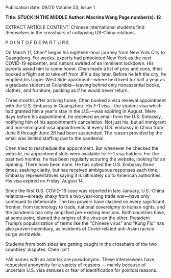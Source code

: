 Publication date: 09/20
Volume 53, Issue 1

**Title: STUCK IN THE MIDDLE**
**Author: Macrina Wang**
**Page number(s): 12**

EXTRACT ARTICLE CONTENT:
Chinese international students find themselves in the crosshairs of collapsing US-China relations.

P O I N T  O F  D E PA R T U R E


On March 17, Chen* began his eighteen-hour journey from New York City to Guangdong. For weeks, experts had pinpointed New York as the next COVID-19 epicenter, and rumors swirled of an imminent lockdown. His parents asked him to come home. Chen made a list of pros and cons, then booked a flight set to take off from JFK a day later. Before he left the city, he emptied his Upper West Side apartment—where he’d lived for half a year as a graduate student at Columbia—leaving behind only nonessential books, clothes, and furniture, packing as if he would never return.


Three months after arriving home, Chen booked a visa renewal appointment with the U.S. Embassy in Guangzhou. His F-1 visa—the student visa which had granted him a year’s stay in the U.S.—was expiring in August. Mere days before his appointment, he received an email from the U.S. Embassy, notifying him of his appointment’s cancelation. Not just his, but all immigrant and non-immigrant visa appointments at every U.S. embassy in China from June 8 through June 26 had been suspended. The reason provided by the email was limited staffing due to the pandemic.


Chen tried to reschedule the appointment. But whenever he checked the website, no appointment slots were available for F-1 visa holders. For the past two months, he has been regularly scouring the website, looking for an opening. There have been none. He has called the U.S. Embassy three times, seeking clarity, but has received ambiguous responses each time, Embassy representatives saying it is ultimately up to American authorities. His visa expired on Friday, August 14.


Since the first U.S. COVID-19 case was reported in late January, U.S.-China relations—already shaky from a two-year-long trade war—have only continued to deteriorate. The two powers have clashed on every significant frontier, from technology to trade, national sovereignty to human rights, and the pandemic has only amplified pre-existing tensions. Both countries have, at some point, blamed the origins of the virus on the other. President Trump’s popularization of terms like the “Chinese virus” and “Kung Flu” has also proven incendiary, as incidents of Covid-related anti-Asian racism surge worldwide.


Students from both sides are getting caught in the crosshairs of the two countries’ disputes. Chen isn’t


*All names with an asterisk are pseudonyms. These interviewees have requested anonymity for a variety of reasons — mainly because of uncertain U.S. visa statuses or fear of identification for political reasons.